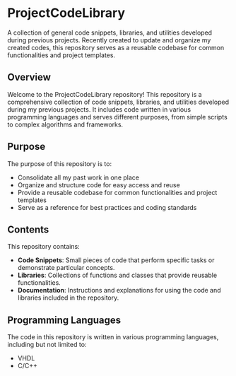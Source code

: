 # ProjectCodeLibrary

A collection of general code snippets, libraries, and utilities developed during previous projects. Recently created to update and organize my created codes, this repository serves as a reusable codebase for common functionalities and project templates.

## Overview

Welcome to the ProjectCodeLibrary repository! This repository is a comprehensive collection of code snippets, libraries, and utilities developed during my previous projects. It includes code written in various programming languages and serves different purposes, from simple scripts to complex algorithms and frameworks.

## Purpose

The purpose of this repository is to:

- Consolidate all my past work in one place
- Organize and structure code for easy access and reuse
- Provide a reusable codebase for common functionalities and project templates
- Serve as a reference for best practices and coding standards

## Contents

This repository contains:

- **Code Snippets**: Small pieces of code that perform specific tasks or demonstrate particular concepts.
- **Libraries**: Collections of functions and classes that provide reusable functionalities.
- **Documentation**: Instructions and explanations for using the code and libraries included in the repository.

## Programming Languages

The code in this repository is written in various programming languages, including but not limited to:

- VHDL
- C/C++
